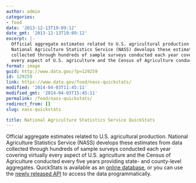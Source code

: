 ```yaml
---
author: admin
categories:
- food
date: '2013-12-13T19:09:12'
date_gmt: '2013-12-13T19:09:12'
excerpt: |-
  Official aggregate estimates related to U.S. agricultural production.
  National Agriculture Statistics Service (NASS) develops these estimates from data
  collected through hundreds of sample surveys conducted each year covering virtually
  every aspect of U.S. agriculture and the Census of Agriculture conducted…
format: image
guid: http://www.data.gov/?p=129259
id: 129259
link: https://www.data.gov/food/nass-quickstats/
modified: '2014-04-03T11:45:11'
modified_gmt: '2014-04-03T15:45:11'
permalink: /food/nass-quickstats/
redirect_from: []
slug: nass-quickstats

title: National Agriculture Statistics Service QuickStats
---
```


Official aggregate estimates related to U.S. agricultural production. National Agriculture Statistics Service (NASS) develops these estimates from data collected through hundreds of sample surveys conducted each year covering virtually every aspect of U.S. agriculture and the Census of Agriculture conducted every five years providing state- and county-level aggregates. QuickStats is available as an [online database](http://www.quickstats.nass.usda.gov/), or you can use the [newly released API](http://www.quickstats.nass.usda.gov/api) to access the data programmatically.
